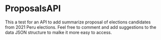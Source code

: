 # ProposalsAPI

This a test for an API to add summarize proposal of elections candidates from 2021 Peru elections. 
Feel free to comment and add suggestions to the data JSON structure to malke it more easy to access.
